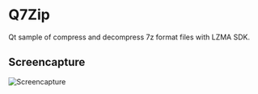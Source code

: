 # Q7Zip
Qt sample of compress and decompress 7z format files with LZMA SDK.

## Screencapture
![Screencapture](https://raw.githubusercontent.com/Zalafina/Q7Zip/master/screencapture/Q7Zip_screencap.gif)
